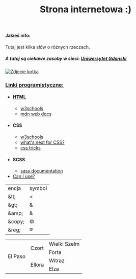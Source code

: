 <!DOCTYPE html>
<html lang="pl">
<head>
    <meta charset="UTF-8">
    <meta name="viewport" content="width=device-width, initial-scale=1.0">
    <link rel="stylesheet" href="styles.css">
</head>
<body>
    <header>
        <h1> Strona internetowa :) </h1>
    </header>
    <section>
        <h4> Jakieś info: </h4>
        <p> Tutaj jest kilka słów o różnych rzeczach. </p>
            <h5>A tutaj są ciekawe zasoby w sieci: 
                <a href="https://ug.edu.pl">Uniwersytet Gdanski</a>
            </h5>
            <a href="https://place.kitten.com" target="_blank">
                <img src="http://placekitten.com/350/200" alt="Zdjecie kotka" >
    </section>
    <section>
        <h3>Linki programistyczne:</h3>
        <ul> 
            <li>
                <h4> HTML </h4>
                <ul>
                    <li><a href="https://www.w3schools.com/html/">w3schools</a></li>
                    <li><a href="https://developer.mozilla.org/en-US/docs/Web/HTML">mdn web docs</a></li>
                </ul>
            </li>
            <li>
                <h4> CSS </h4>
                <ul>
                    <li><a href="https://www.w3schools.com/css/">w3schools</a></li>
                    <li><a href="https://cssdb.org/">what's next for CSS?</a></li>
                    <li><a href="https://css-tricks.com/">css tricks</a></li>
                </ul>
            </li>
            <li>
                <h4> SCSS </h4>
                <ul>
                    <li><a href="https://sass-lang.com/documentation/">sass documentation</a></li>
                </ul>
            </li>
            <li><a href="https://caniuse.com/">Can I use?</a></li>
        </ul>
        <table>
            <tr><td>encja</td><td>symbol</td></tr>
            <tr><td>&amp;lt;</td><td>&lt;</td></tr>
            <tr><td>&amp;gt;</td><td>&amp;</td></tr>
            <tr><td>&amp;amp;</td><td>&amp;</td></tr>
            <tr><td>&amp;copy;</td><td>&copy;</td></tr>
            <tr><td>&amp;reg;</td><td>&reg;</td></tr>
        </table>
        <table>
            <tr>
                <td rowspan="4"> El Paso </td>
                <td rowspan="2"> Czort </td>
                <td> Wielki Szelm </td>
            </tr>
            <tr>
                <td> Forta </td>
            </tr>
            <tr>
                <td rowspan="2"> Ellora </td>
                <td> Witraz </td>
            </tr>
            <tr>
                <td> Elza </td>
            </tr>
        </table>
    </section>    
</body>
</html>
